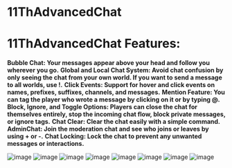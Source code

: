# 11ThAdvancedChat

# 11ThAdvancedChat Features:

**Bubble Chat: Your messages appear above your head and follow you wherever you go.**
**Global and Local Chat System: Avoid chat confusion by only seeing the chat from your own world. If you want to send a message to all worlds, use !<message>.**
**Click Events: Support for hover and click events on names, prefixes, suffixes, channels, and messages.**
**Mention Feature: You can tag the player who wrote a message by clicking on it or by typing @<player>.**
**Block, Ignore, and Toggle Options: Players can close the chat for themselves entirely, stop the incoming chat flow, block private messages, or ignore tags.**
**Chat Clear: Clear the chat easily with a simple command.**
**AdminChat: Join the moderation chat and see who joins or leaves by using + or -.**
**Chat Locking: Lock the chat to prevent any unwanted messages or interactions.**

![image](https://github.com/user-attachments/assets/67152ac5-c617-430f-96fb-52a199a06b14)
![image](https://github.com/user-attachments/assets/3f8b670c-984c-4a1f-84f4-33410ac68bc1)
![image](https://github.com/user-attachments/assets/facb09eb-899d-4e28-9bea-ce6f038ab275)
![image](https://github.com/user-attachments/assets/89a4259d-8f42-4c25-ac42-1df7124c5067)
![image](https://github.com/user-attachments/assets/d58840eb-b523-43fb-8e58-523ace944672)
![image](https://github.com/user-attachments/assets/680d2e3f-fa2a-4b60-a12c-a18559115a66)
![image](https://github.com/user-attachments/assets/7381e710-4abc-402a-b208-c812185dc0d5)
![image](https://github.com/user-attachments/assets/99fb393c-a499-44cc-9735-a71854cc97ca)
